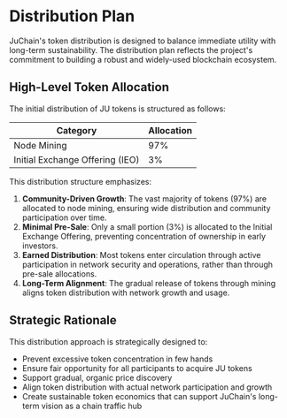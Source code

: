 # Distribution Plan

JuChain's token distribution is designed to balance immediate utility with long-term sustainability. The distribution plan reflects the project's commitment to building a robust and widely-used blockchain ecosystem.

## High-Level Token Allocation

The initial distribution of JU tokens is structured as follows:

| Category                        | Allocation |
| ------------------------------- | ---------- |
| Node Mining                     | 97%        |
| Initial Exchange Offering (IEO) | 3%         |

This distribution structure emphasizes:

1. **Community-Driven Growth**: The vast majority of tokens (97%) are allocated to node mining, ensuring wide distribution and community participation over time.
2. **Minimal Pre-Sale**: Only a small portion (3%) is allocated to the Initial Exchange Offering, preventing concentration of ownership in early investors.
3. **Earned Distribution**: Most tokens enter circulation through active participation in network security and operations, rather than through pre-sale allocations.
4. **Long-Term Alignment**: The gradual release of tokens through mining aligns token distribution with network growth and usage.

## Strategic Rationale

This distribution approach is strategically designed to:

* Prevent excessive token concentration in few hands
* Ensure fair opportunity for all participants to acquire JU tokens
* Support gradual, organic price discovery
* Align token distribution with actual network participation and growth
* Create sustainable token economics that can support JuChain's long-term vision as a chain traffic hub
